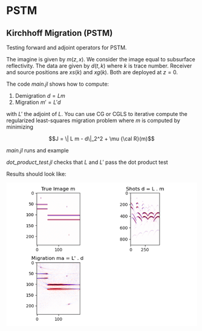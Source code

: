 # PSTM
## Kirchhoff Migration (PSTM) 

Testing forward and adjoint operators for PSTM. 

The imagine is given by $m(z,x)$.  We consider the image equal to
subsurface reflectivity. The data are given by $d(t,k)$ where $k$ is trace number. Receiver and source positions are $xs(k)$ and $xg(k)$. Both
are deployed at $z=0$. 

The code *main.jl* shows how to compute:

1) Demigration $d = L m$
2) Migration $m' = L' d$ 

with $L'$ the adjoint of $L$. You can use CG or CGLS to iterative compute the regularized least-squares migration problem where $m$ is computed by minimizing

$$J = \| L m - d\|_2^2 + \mu {\cal R}(m)$$



*main.jl* runs and example

*dot_product_test.jl* checks that $L$ and $L'$ pass the dot product test

Results should look like:

![image](Figure_1.png)